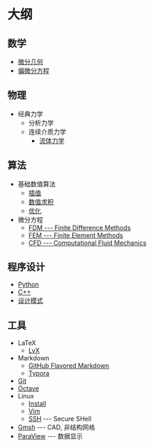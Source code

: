 # 大纲

## 数学
- [微分几何](./mathematics/differential_geometry.lyx)
- [偏微分方程](./mathematics/PDE.lyx)

## 物理
- 经典力学
  - 分析力学
  - 连续介质力学
    - [流体力学](./physics/fluid.lyx)

## 算法
- 基础数值算法
  - [插值](./algorithms/interpolation.lyx) 
  - [数值求积](./algorithms/quadrature.lyx) 
  - [优化](./algorithms/optimization.lyx) 
- 微分方程
  - [FDM --- Finite Difference Methods](./algorithms/finite_difference.lyx)
  - [FEM --- Finite Element Methods](./algorithms/finite_element.lyx)
  - [CFD --- Computational Fluid Mechanics](./algorithms/CFD.lyx)

## 程序设计
- [Python](./programming/Python.md)
- [C++](./programming/C++.md)
- [设计模式](./programming/DesignPatterns.md)

## 工具
- LaTeX
  - [LyX](./tools/LyX.md)
- Markdown
  - [GitHub Flavored Markdown](https://github.github.com/gfm/)
  - [Typora](./tools/markdown/typora.md) 
- [Git](./tools/Git.md) 
- [Octave](./tools/Octave.md)
- Linux
  - [Install](./tools/linux/install.md) 
  - [Vim](./tools/linux/vim.md)
  - [SSH](./tools/linux/ssh.md) --- Secure SHell
- [Gmsh](./tools/Gmsh.md) --- CAD, 非结构网格
- [ParaView](./tools/ParaView.md) --- 数据显示

